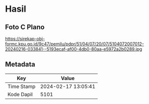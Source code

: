 # Hasil

## Foto C Plano

https://sirekap-obj-formc.kpu.go.id/9c47/pemilu/pdpr/51/04/07/20/07/5104072007012-20240216-033841--5193ecaf-af00-4db0-80aa-e5972a2b0289.jpg


## Metadata

| Key        | Value               |
| ---------- | ------------------- |
| Time Stamp | 2024-02-17 13:05:41 |
| Kode Dapil | 5101                |



